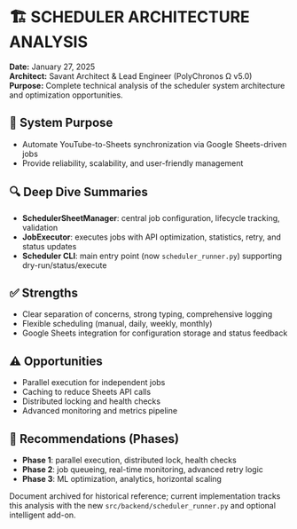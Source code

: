 # 🏗️ SCHEDULER ARCHITECTURE ANALYSIS

**Date:** January 27, 2025  
**Architect:** Savant Architect & Lead Engineer (PolyChronos Ω v5.0)  
**Purpose:** Complete technical analysis of the scheduler system architecture and optimization opportunities.

## 🎯 System Purpose
- Automate YouTube-to-Sheets synchronization via Google Sheets-driven jobs
- Provide reliability, scalability, and user-friendly management

## 🔍 Deep Dive Summaries
- **SchedulerSheetManager**: central job configuration, lifecycle tracking, validation
- **JobExecutor**: executes jobs with API optimization, statistics, retry, and status updates
- **Scheduler CLI**: main entry point (now `scheduler_runner.py`) supporting dry-run/status/execute

## ✅ Strengths
- Clear separation of concerns, strong typing, comprehensive logging
- Flexible scheduling (manual, daily, weekly, monthly)
- Google Sheets integration for configuration storage and status feedback

## ⚠️ Opportunities
- Parallel execution for independent jobs
- Caching to reduce Sheets API calls
- Distributed locking and health checks
- Advanced monitoring and metrics pipeline

## 🚀 Recommendations (Phases)
- **Phase 1**: parallel execution, distributed lock, health checks
- **Phase 2**: job queueing, real-time monitoring, advanced retry logic
- **Phase 3**: ML optimization, analytics, horizontal scaling

Document archived for historical reference; current implementation tracks this analysis with the new `src/backend/scheduler_runner.py` and optional intelligent add-on.
